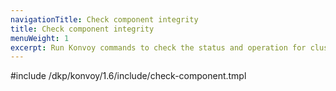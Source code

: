```yaml
---
navigationTitle: Check component integrity
title: Check component integrity
menuWeight: 1
excerpt: Run Konvoy commands to check the status and operation for cluster components
---
```


<!-- markdownlint-disable MD018 -->

#include /dkp/konvoy/1.6/include/check-component.tmpl
